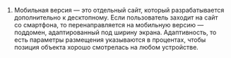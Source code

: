 1. Мобильная версия — это отдельный сайт, который разрабатывается дополнительно к десктопному. Если пользователь заходит на сайт со смартфона, то перенаправляется на мобильную версию — поддомен, адаптированный под ширину экрана. Адаптивность, то есть параметры размещения указываются в процентах, чтобы позиция объекта хорошо смотрелась на любом устройстве.
